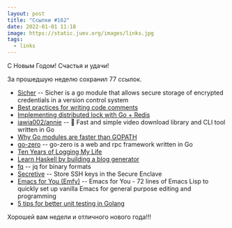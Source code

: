 ```yaml
---
layout: post
title: "Ссылки #162"
date: 2022-01-01 11:18
image: https://static.juev.org/images/links.jpg
tags:
  - links
---
```

С Новым Годом! Счастья и удачи!

За прошедшую неделю сохранил 77 ссылок.

* [Sicher](https://github.com/dsa0x/sicher) -- Sicher is a go module that allows secure storage of encrypted credentials in a version control system
* [Best practices for writing code comments](https://stackoverflow.blog/2021/12/23/best-practices-for-writing-code-comments/)
* [Implementing distributed lock with Go + Redis](https://kevwan.medium.com/implementing-distributed-lock-with-go-redis-8d943267e21f)
* [iawia002/annie](https://github.com/iawia002/annie) -- 👾 Fast and simple video download library and CLI tool written in Go
* [Why Go modules are faster than GOPATH](https://dev.to/tbpalsulich/why-go-modules-are-faster-than-gopath-blj)
* [go-zero](https://github.com/zeromicro/go-zero) -- go-zero is a web and rpc framework written in Go
* [Ten Years of Logging My Life](https://chaidarun.com/ten-years-of-logging-my-life)
* [Learn Haskell by building a blog generator](https://lhbg-book.link)
* [fq](https://github.com/wader/fq) -- jq for binary formats
* [Secretive](https://github.com/maxgoedjen/secretive) -- Store SSH keys in the Secure Enclave
* [Emacs for You (Emfy)](https://github.com/susam/emfy) -- Emacs for You - 72 lines of Emacs Lisp to quickly set up vanilla Emacs for general purpose editing and programming
* [5 tips for better unit testing in Golang](https://reshefsharvit.medium.com/5-tips-for-better-unit-testing-in-golang-b25f9e79885a)

Хорошей вам недели и отличного нового года!!!
